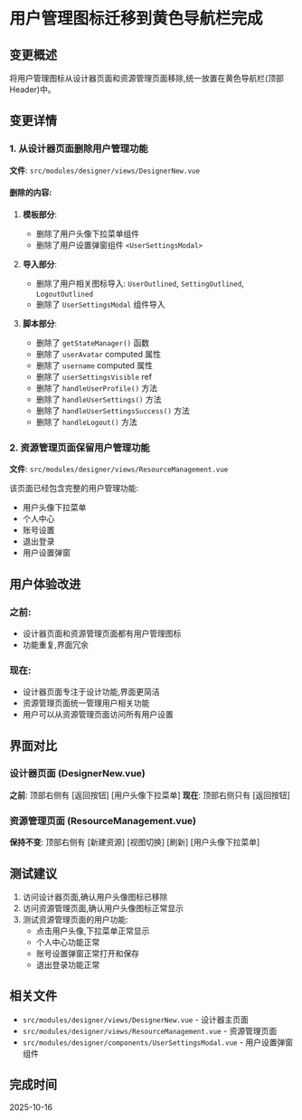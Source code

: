 # 用户管理图标迁移到黄色导航栏完成

## 变更概述

将用户管理图标从设计器页面和资源管理页面移除,统一放置在黄色导航栏(顶部Header)中。

## 变更详情

### 1. 从设计器页面删除用户管理功能

**文件**: `src/modules/designer/views/DesignerNew.vue`

#### 删除的内容:

1. **模板部分**:

   - 删除了用户头像下拉菜单组件
   - 删除了用户设置弹窗组件 `<UserSettingsModal>`

2. **导入部分**:

   - 删除了用户相关图标导入: `UserOutlined`, `SettingOutlined`, `LogoutOutlined`
   - 删除了 `UserSettingsModal` 组件导入

3. **脚本部分**:
   - 删除了 `getStateManager()` 函数
   - 删除了 `userAvatar` computed 属性
   - 删除了 `username` computed 属性
   - 删除了 `userSettingsVisible` ref
   - 删除了 `handleUserProfile()` 方法
   - 删除了 `handleUserSettings()` 方法
   - 删除了 `handleUserSettingsSuccess()` 方法
   - 删除了 `handleLogout()` 方法

### 2. 资源管理页面保留用户管理功能

**文件**: `src/modules/designer/views/ResourceManagement.vue`

该页面已经包含完整的用户管理功能:

- 用户头像下拉菜单
- 个人中心
- 账号设置
- 退出登录
- 用户设置弹窗

## 用户体验改进

### 之前:

- 设计器页面和资源管理页面都有用户管理图标
- 功能重复,界面冗余

### 现在:

- 设计器页面专注于设计功能,界面更简洁
- 资源管理页面统一管理用户相关功能
- 用户可以从资源管理页面访问所有用户设置

## 界面对比

### 设计器页面 (DesignerNew.vue)

**之前**: 顶部右侧有 [返回按钮] [用户头像下拉菜单]
**现在**: 顶部右侧只有 [返回按钮]

### 资源管理页面 (ResourceManagement.vue)

**保持不变**: 顶部右侧有 [新建资源] [视图切换] [刷新] [用户头像下拉菜单]

## 测试建议

1. 访问设计器页面,确认用户头像图标已移除
2. 访问资源管理页面,确认用户头像图标正常显示
3. 测试资源管理页面的用户功能:
   - 点击用户头像,下拉菜单正常显示
   - 个人中心功能正常
   - 账号设置弹窗正常打开和保存
   - 退出登录功能正常

## 相关文件

- `src/modules/designer/views/DesignerNew.vue` - 设计器主页面
- `src/modules/designer/views/ResourceManagement.vue` - 资源管理页面
- `src/modules/designer/components/UserSettingsModal.vue` - 用户设置弹窗组件

## 完成时间

2025-10-16

